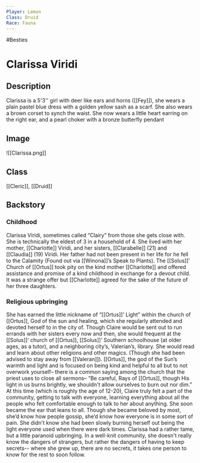 ```yaml
---
Player: Lemon
Class: Druid
Race: Fauna
---
```

#Besties
# Clarissa Viridi
## Description
Clarissa is a 5'3'' girl with deer like ears and horns ([[Fey]]), she wears a plain pastel blue dress with a golden yellow sash as a scarf. She also wears a brown corset to synch the waist. She now wears a little heart earring on the right ear, and a pearl choker with a bronze butterfly pendant
## Image
![[Clarissa.png]]
## Class
[[Cleric]], [[Druid]]
## Backstory
### Childhood
Clarissa Viridi, sometimes called “Clairy” from those she gets close with. She is technically the eldest of 3 in a household of 4. She lived with her mother, [[Charlotte]] Viridi, and her sisters, [[Clarabelle]] (21) and [[Claudia]] (19) Viridi. Her father had not been present in her life for he fell to the Calamity (Found out via [[Winona]]’s Speak to Plants). The [[Solus]]’ Church of [[Ortus]] took pity on the kind mother [[Charlotte]] and offered assistance and promise of a kind childhood in exchange for a devout child. It was a strange offer but [[Charlotte]] agreed for the sake of the future of her three daughters.

### Religious upbringing
She has earned the little nickname of “[[Ortus]]’ Light” within the church of [[Ortus]], God of the sun and healing, which she regularly attended and devoted herself to in the city of. Though Claire would be sent out to run errands with her sisters every now and then, she would frequent at the [[Solus]]’ church of [[Ortus]], [[Solus]]’ Southern schoolhouse (at older ages, as a tutor), and a neighboring city’s, Valerian’s, library. She would read and learn about other religions and other magics. (Though she had been advised to stay away from [[Valeran]]). [[Ortus]], the god of the Sun’s warmth and light and is focused on being kind and helpful to all but to not overwork yourself– there is a common saying among the church that the priest uses to close all sermons– “Be careful, Rays of [[Ortus]], though His light in us burns brightly, we shouldn't allow ourselves to burn out nor dim.” At this time (which is roughly the age of 12-20), Claire truly felt a part of the community, getting to talk with everyone, learning everything about all the people who felt comfortable enough to talk to her about anything. She soon became the ear that leans to all. Though she became beloved by most, she’d know how people gossip, she’d know how everyone is in some sort of pain. She didn’t know she had been slowly burning herself out being the light everyone used when there were dark times. Clarissa had a rather tame, but a little paranoid upbringing. In a well-knit community, she doesn't really know the dangers of strangers, but rather the dangers of having to keep secrets-- where she grew up, there are no secrets, it takes one person to know for the rest to soon follow.

